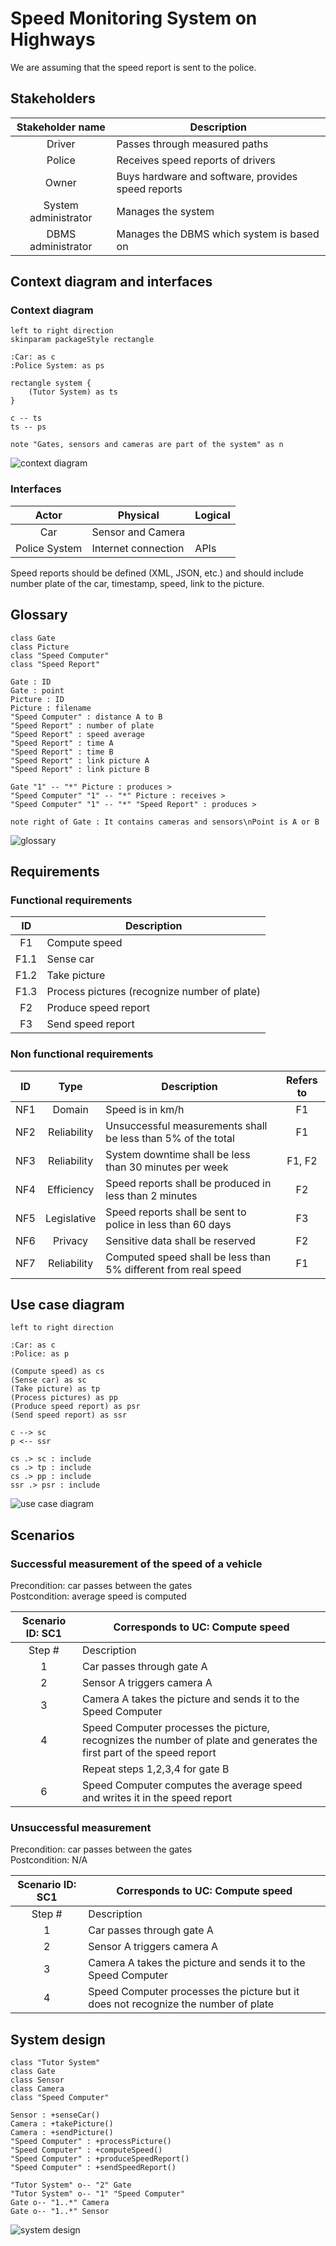 # Speed Monitoring System on Highways

We are assuming that the speed report is sent to the police.


## Stakeholders

| Stakeholder name | Description |
|:----------------:| ----------- |
| Driver | Passes through measured paths |
| Police | Receives speed reports of drivers |
| Owner | Buys hardware and software, provides speed reports |
| System administrator | Manages the system |
| DBMS administrator | Manages the DBMS which system is based on |


## Context diagram and interfaces

### Context diagram
```plantuml
left to right direction
skinparam packageStyle rectangle

:Car: as c
:Police System: as ps

rectangle system {
	(Tutor System) as ts
}

c -- ts
ts -- ps

note "Gates, sensors and cameras are part of the system" as n
```
![context diagram](pictures/context_diagram.png)

### Interfaces
| Actor | Physical | Logical |
|:-----:| -------- | ------- |
| Car | Sensor and Camera | |
| Police System | Internet connection | APIs |

Speed reports should be defined (XML, JSON, etc.) and should include number plate of the car, timestamp, speed, link to the picture.


## Glossary
```plantuml
class Gate
class Picture
class "Speed Computer"
class "Speed Report"

Gate : ID
Gate : point
Picture : ID
Picture : filename
"Speed Computer" : distance A to B
"Speed Report" : number of plate
"Speed Report" : speed average
"Speed Report" : time A
"Speed Report" : time B
"Speed Report" : link picture A
"Speed Report" : link picture B

Gate "1" -- "*" Picture : produces >
"Speed Computer" "1" -- "*" Picture : receives >
"Speed Computer" "1" -- "*" "Speed Report" : produces >

note right of Gate : It contains cameras and sensors\nPoint is A or B
```
![glossary](pictures/glossary.png)


## Requirements
### Functional requirements
| ID | Description |
|:--:| ----------- |
| F1 | Compute speed |
| F1.1 | Sense car |
| F1.2 | Take picture |
| F1.3 | Process pictures (recognize number of plate) |
| F2 | Produce speed report |
| F3 | Send speed report |

### Non functional requirements
| ID | Type | Description | Refers to |
|:--:|:----:| ----------- |:---------:|
| NF1 | Domain | Speed is in km/h | F1 |
| NF2 | Reliability | Unsuccessful measurements shall be less than 5% of the total | F1 |
| NF3 | Reliability | System downtime shall be less than 30 minutes per week | F1, F2 |
| NF4 | Efficiency | Speed reports shall be produced in less than 2 minutes | F2 |
| NF5 | Legislative | Speed reports shall be sent to police in less than 60 days | F3 |
| NF6 | Privacy | Sensitive data shall be reserved | F2 |
| NF7 | Reliability | Computed speed shall be less than 5% different from real speed | F1 |


## Use case diagram
```plantuml
left to right direction

:Car: as c
:Police: as p

(Compute speed) as cs
(Sense car) as sc
(Take picture) as tp
(Process pictures) as pp
(Produce speed report) as psr
(Send speed report) as ssr

c --> sc
p <-- ssr

cs .> sc : include
cs .> tp : include
cs .> pp : include
ssr .> psr : include
```
![use case diagram](pictures/use_case_diagram.png)


## Scenarios
### Successful measurement of the speed of a vehicle
Precondition: car passes between the gates  
Postcondition: average speed is computed

| Scenario ID: SC1 | Corresponds to UC: Compute speed |
|:----------------:| -------------------------------- |
| Step # | Description |
| 1 | Car passes through gate A |
| 2 | Sensor A triggers camera A |
| 3 | Camera A takes the picture and sends it to the Speed Computer |
| 4 | Speed Computer processes the picture, recognizes the number of plate and generates the first part of the speed report |
|   | Repeat steps 1,2,3,4 for gate B |
| 6 | Speed Computer computes the average speed and writes it in the speed report |

### Unsuccessful measurement
Precondition: car passes between the gates  
Postcondition: N/A

| Scenario ID: SC1 | Corresponds to UC: Compute speed |
|:----------------:| -------------------------------- |
| Step # | Description |
| 1 | Car passes through gate A |
| 2 | Sensor A triggers camera A |
| 3 | Camera A takes the picture and sends it to the Speed Computer |
| 4 | Speed Computer processes the picture but it does not recognize the number of plate |


## System design
```plantuml
class "Tutor System"
class Gate
class Sensor
class Camera
class "Speed Computer"

Sensor : +senseCar()
Camera : +takePicture()
Camera : +sendPicture()
"Speed Computer" : +processPicture()
"Speed Computer" : +computeSpeed()
"Speed Computer" : +produceSpeedReport()
"Speed Computer" : +sendSpeedReport()

"Tutor System" o-- "2" Gate
"Tutor System" o-- "1" "Speed Computer"
Gate o-- "1..*" Camera
Gate o-- "1..*" Sensor
```
![system design](pictures/system_design.png)
